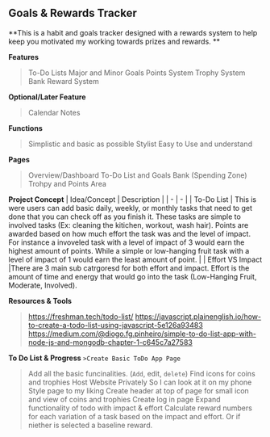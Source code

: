 ## Goals & Rewards Tracker

**This is a habit and goals tracker designed with a rewards system to help keep you motivated my working towards prizes and rewards. **

**Features**
> To-Do Lists
> Major and Minor Goals
> Points System
> Trophy System
> Bank
> Reward System

**Optional/Later Feature**
>Calendar
>Notes

**Functions**
> Simplistic and basic as possible
> Stylist
> Easy to Use and understand

**Pages**
> Overview/Dashboard
> To-Do List and Goals
> Bank (Spending Zone)
> Trohpy and Points Area

**Project Concept**
| Idea/Concept | Description |
| - | - |
| To-Do List | This is were users can add basic daily, weekly, or monthly tasks that need to get done that you can check off as you finish it. These tasks are simple to involved tasks (Ex: cleaning the kitichen, workout, wash hair). Points are awarded based on how much effort the task was and the level of impact. For instance a invoveled task with a level of impact of 3 would earn the highest amount of points. While a simple or low-hanging fruit task with a level of impact of 1 would earn the least amount of point. |
| Effort VS Impact |There are 3 main sub catrgoresd for both effort and impact. Effort is the amount of time and energy that would go into the task (Low-Hanging Fruit, Moderate, Involved).

**Resources & Tools**
> https://freshman.tech/todo-list/
> https://javascript.plainenglish.io/how-to-create-a-todo-list-using-javascript-5e126a93483
> https://medium.com/@diogo.fg.pinheiro/simple-to-do-list-app-with-node-js-and-mongodb-chapter-1-c645c7a27583
> 

**To Do List & Progress**
``>Create Basic ToDo App Page``
>Add all the basic funcinalities. (``Add``, edit, ``delete``)
>Find icons for coins and trophies
>Host Website Privately So I can look at it on my phone
>Style page to my liking
>Create header at top of page for small icon and view of coins and trophies
>Create log in page
>Expand functionality of todo with impact & effort
>Calculate reward numbers for each variation of a task based on the impact and effort. Or if niether is selected a baseline reward. 
